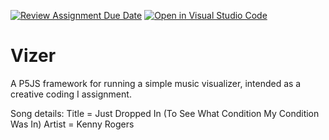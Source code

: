 [![Review Assignment Due Date](https://classroom.github.com/assets/deadline-readme-button-24ddc0f5d75046c5622901739e7c5dd533143b0c8e959d652212380cedb1ea36.svg)](https://classroom.github.com/a/g9svmU3i)
[![Open in Visual Studio Code](https://classroom.github.com/assets/open-in-vscode-718a45dd9cf7e7f842a935f5ebbe5719a5e09af4491e668f4dbf3b35d5cca122.svg)](https://classroom.github.com/online_ide?assignment_repo_id=11909499&assignment_repo_type=AssignmentRepo)
# Vizer

A P5JS framework for running a simple music visualizer, intended as a creative coding I assignment.

Song details: 
Title = Just Dropped In (To See What Condition My Condition Was In)
Artist = Kenny Rogers
